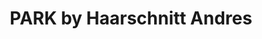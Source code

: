---
title: "PARK by Haarschnitt Andres"
url: /mutterstadt/park-by-haarschnitt-andres/
shop: Friseur
---